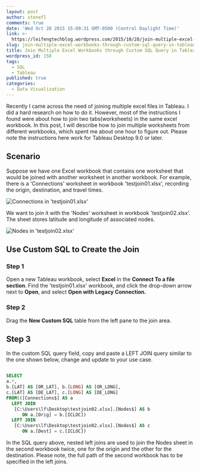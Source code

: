```yaml
---
layout: post
author: stonefl
comments: true
date: 'Wed Oct 28 2015 15:09:31 GMT-0500 (Central Daylight Time)'
link: >-
  https://leifengtechblog.wordpress.com/2015/10/28/join-multiple-excel-workbooks-through-custom-sql-query-in-tableau/
slug: join-multiple-excel-workbooks-through-custom-sql-query-in-tableau
title: Join Multiple Excel Workbooks through Custom SQL Query in Tableau
wordpress_id: 150
tags:
  - SQL
  - Tableau
published: true
categories:
  - Data Visualization
---
```


Recently I came across the need of joining multiple excel files in Tableau. I did a hard research on how to do it. However, most of the instructions I found were about how to join two tabs(worksheets) in the same excel workbook. In this post, I will describe how to join multiple worksheets from different workbooks, which spent me about one hour to figure out. Please note the instructions here work for Tableau Desktop 9.0 or later.
<!--more-->

## Scenario

Suppose we have one Excel workbook that contains one worksheet that would be joined with another worksheet in another workbook. For example, there is a 'Connections' worksheet in workbook 'testjoin01.xlsx', recording the origin, destination, and travel times.

![Connections in 'testjoin01.xlsx']({{site.baseurl}}/img/post/01.png)

We want to join it with the 'Nodes' worksheet in workbook 'testjoin02.xlsx'. The sheet stores latitude and longitude of associated nodes.

![Nodes in 'testjoin02.xlsx']({{site.baseurl}}/img/post/02.png)

## Use Custom SQL to Create the Join

### Step 1


Open a new Tableau workbook, select **Excel** in the **Connect To a file section**. Find the 'testjoin01.xlsx' workbook, and click the drop-down arrow next to **Open**, and select **Open with Legacy Connection.**

### Step 2

Drag the **New Custom SQL** table from the left pane to the join area.

## Step 3

In the custom SQL query field, copy and paste a LEFT JOIN query similar to the one shown below, change and update to your use case.

``` SQL

SELECT 
a.*,
b.[LAT] AS [OR_LAT], b.[LONG] AS [OR_LONG],
c.[LAT] AS [DE_LAT], c.[LONG] AS [DE_LONG]
FROM(([Connections$] AS a
  LEFT JOIN
   [C:\Users\lf\Desktop\testjoin02.xlsx].[Nodes$] AS b 
      ON a.[Orig] = b.[ICLOC])
  LEFT JOIN
   [C:\Users\lf\Desktop\testjoin02.xlsx].[Nodes$] AS c 
      ON a.[Dest] = c.[ICLOC])
```

In the SQL query above, nested left joins are used to join the Nodes sheet in the second workbook twice, one for the origin and the other for the destination. Please note, the full path of the second workbook has to be specified in the left joins.
